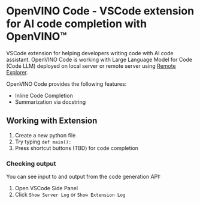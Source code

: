 # OpenVINO Code - VSCode extension for AI code completion with OpenVINO™

VSCode extension for helping developers writing code with AI code assistant. 
OpenVINO Code is working with Large Language Model for Code (Code LLM) deployed on local server 
or remote server using [Remote Explorer](https://marketplace.visualstudio.com/items?itemName=ms-vscode.remote-explorer).

OpenVINO Code provides the following features:
- Inline Code Completion
- Summarization via docstring


## Working with Extension

1. Create a new python file
2. Try typing `def main():`
3. Press shortcut buttons (TBD) for code completion

### Checking output

You can see input to and output from the code generation API:

1. Open VSCode Side Panel
2. Click `Show Server Log` or `Show Extension Log`
